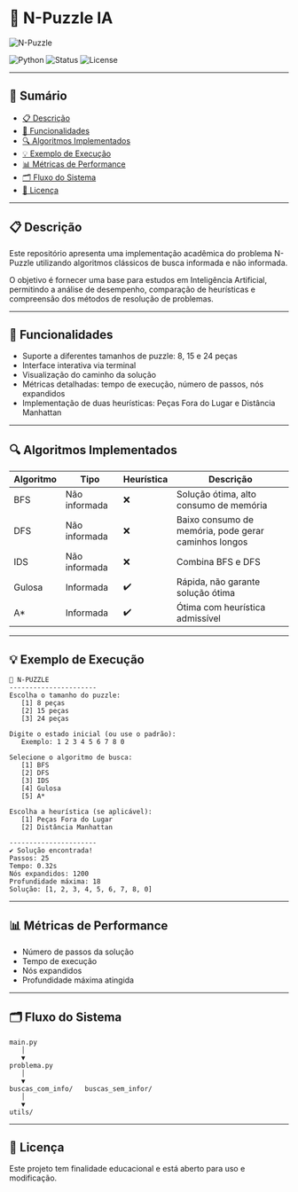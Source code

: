 # 🧩 N-Puzzle IA

![N-Puzzle](https://upload.wikimedia.org/wikipedia/commons/8/88/15-puzzle.png)

![Python](https://img.shields.io/badge/python-3.7%2B-blue) ![Status](https://img.shields.io/badge/status-educacional-success) ![License](https://img.shields.io/badge/license-MIT-green)

---

## 📑 Sumário

- [📋 Descrição](#-descrição)
- [🚀 Funcionalidades](#-funcionalidades)
- [🔍 Algoritmos Implementados](#-algoritmos-implementados)
- [💡 Exemplo de Execução](#-exemplo-de-execução)
- [📊 Métricas de Performance](#-métricas-de-performance)
- [🗂️ Fluxo do Sistema](#-fluxo-do-sistema)
- [📝 Licença](#-licença)

---

## 📋 Descrição

Este repositório apresenta uma implementação acadêmica do problema N-Puzzle utilizando algoritmos clássicos de busca informada e não informada.

O objetivo é fornecer uma base para estudos em Inteligência Artificial, permitindo a análise de desempenho, comparação de heurísticas e compreensão dos métodos de resolução de problemas.

---

## 🚀 Funcionalidades

- Suporte a diferentes tamanhos de puzzle: 8, 15 e 24 peças
- Interface interativa via terminal
- Visualização do caminho da solução
- Métricas detalhadas: tempo de execução, número de passos, nós expandidos
- Implementação de duas heurísticas: Peças Fora do Lugar e Distância Manhattan

---

## 🔍 Algoritmos Implementados

| Algoritmo | Tipo          | Heurística | Descrição                                            |
| --------- | ------------- | ---------- | ---------------------------------------------------- |
| BFS       | Não informada | ❌         | Solução ótima, alto consumo de memória               |
| DFS       | Não informada | ❌         | Baixo consumo de memória, pode gerar caminhos longos |
| IDS       | Não informada | ❌         | Combina BFS e DFS                                    |
| Gulosa    | Informada     | ✔️         | Rápida, não garante solução ótima                    |
| A\*       | Informada     | ✔️         | Ótima com heurística admissível                      |

---

## 💡 Exemplo de Execução

```text
🧩 N-PUZZLE
----------------------
Escolha o tamanho do puzzle:
   [1] 8 peças
   [2] 15 peças
   [3] 24 peças

Digite o estado inicial (ou use o padrão):
   Exemplo: 1 2 3 4 5 6 7 8 0

Selecione o algoritmo de busca:
   [1] BFS
   [2] DFS
   [3] IDS
   [4] Gulosa
   [5] A*

Escolha a heurística (se aplicável):
   [1] Peças Fora do Lugar
   [2] Distância Manhattan

----------------------
✔️ Solução encontrada!
Passos: 25
Tempo: 0.32s
Nós expandidos: 1200
Profundidade máxima: 18
Solução: [1, 2, 3, 4, 5, 6, 7, 8, 0]
```

---

## 📊 Métricas de Performance

- Número de passos da solução
- Tempo de execução
- Nós expandidos
- Profundidade máxima atingida

---

## 🗂️ Fluxo do Sistema

```text
main.py
   │
   ▼
problema.py
   │
   ▼
buscas_com_info/   buscas_sem_infor/
   │
   ▼
utils/
```

---

## 📝 Licença

Este projeto tem finalidade educacional e está aberto para uso e modificação.
